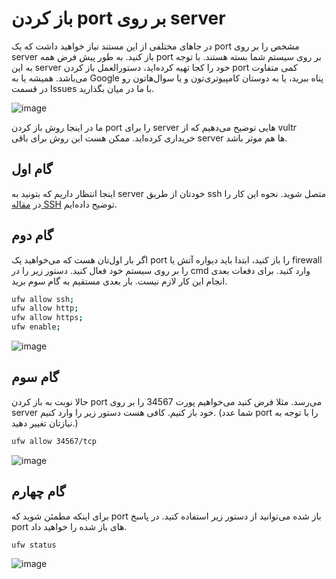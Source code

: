 # باز کردن port بر روی server

در جاهای مختلفی از این مستند نیاز خواهید داشت که یک port مشخص را بر روی server باز کنید. به طور پیش فرض همه port بر روی سیستم شما بسته هستند. با توجه به این server خود را کجا تهیه کرده‌اید، دستورالعمل باز کردن port کمی متفاوت می‌باشد. همیشه یا به Google‌ پناه ببرید، یا به دوستان کامپیوتری‌تون و یا سوال‌‌هاتون رو در قسمت Issues با ما در میان بگذارید.

![image](https://user-images.githubusercontent.com/118040490/202892152-e533bf1c-979b-4a41-a60d-ba82ddf2b32c.png)

ما در اینجا روش باز کردن port را برای server هایی توضیح می‌دهیم که از vultr خریداری کرده‌اید. ممکن هست این روش برای باقی server ها هم موثر باشد.

## گام اول
اینجا انتظار داریم که بتونید به server خودتان از طریق ssh متصل شوید. نحوه این کار را در [مقاله SSH](https://github.com/iranxray/hope/blob/main/install-ssh-windows.md) توضیح داده‌ایم.

## گام دوم
اگر بار اول‌تان هست که می‌خواهید یک port را باز کنید، ابتدا باید دیواره آتش یا firewall را بر روی سیستم خود فعال کنید. دستور زیر را در cmd وارد کنید. برای دفعات بعدی انجام این کار لازم نیست. بار بعدی مستقیم به گام سوم برید.

```bash
ufw allow ssh;
ufw allow http;
ufw allow https;
ufw enable;
```

![image](https://user-images.githubusercontent.com/118040490/202892579-651a5b48-7daa-4196-8af1-3eebbebe85b9.png)

## گام سوم

حالا نوبت به باز کردن port می‌رسد. مثلا فرض کنید می‌خواهیم پورت 34567 را بر روی server خود باز کنیم. کافی هست دستور زیر را وارد کنیم. (شما عدد port را با توجه به نیازتان تغییر دهید.)



```bash
ufw allow 34567/tcp
```

![image](https://user-images.githubusercontent.com/118040490/202892699-d35d47d1-2379-4591-b34e-e098a8916591.png)

## گام چهارم

برای اینکه مطمئن شوید که port باز شده می‌توانید از دستور زیر استفاده کنید. در پاسخ port‌ های باز شده را خواهید داد.

```bash
ufw status
```

![image](https://user-images.githubusercontent.com/118040490/202892749-4a372b34-93a9-4cb7-9f96-31d476354244.png)


